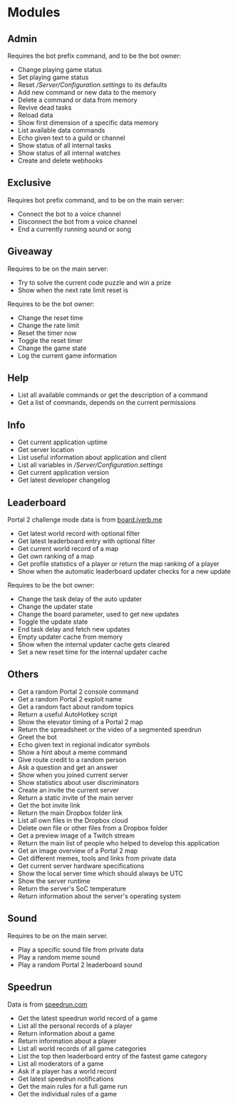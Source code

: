 ﻿# Modules

## Admin
Requires the bot prefix command, and to be the bot owner:
* Change playing game status
* Set playing game status
* Reset _/Server/Configuration.settings_ to its defaults
* Add new command or new data to the memory
* Delete a command or data from memory
* Revive dead tasks
* Reload data
* Show first dimension of a specific data memory
* List available data commands
* Echo given text to a guild or channel
* Show status of all internal tasks
* Show status of all internal watches
* Create and delete webhooks

## Exclusive
Requires bot prefix command, and to be on the main server:
* Connect the bot to a voice channel
* Disconnect the bot from a voice channel
* End a currently running sound or song

## Giveaway
Requires to be on the main server:
* Try to solve the current code puzzle and win a prize
* Show when the next rate limit reset is

Requires to be the bot owner:
* Change the reset time
* Change the rate limit
* Reset the timer now
* Toggle the reset timer
* Change the game state
* Log the current game information

## Help
* List all available commands or get the description of a command
* Get a list of commands, depends on the current permissions

## Info
* Get current application uptime
* Get server location
* List useful information about application and client
* List all variables in _/Server/Configuration.settings_
* Get current application version
* Get latest developer changelog

## Leaderboard
Portal 2 challenge mode data is from [board.iverb.me](https://board.iverb.me)
* Get latest world record with optional filter
* Get latest leaderboard entry with optional filter
* Get current world record of a map
* Get own ranking of a map
* Get profile statistics of a player or return the map ranking of a player
* Show when the automatic leaderboard updater checks for a new update

Requires to be the bot owner:
* Change the task delay of the auto updater
* Change the updater state
* Change the board parameter, used to get new updates
* Toggle the update state
* End task delay and fetch new updates
* Empty updater cache from memory
* Show when the internal updater cache gets cleared
* Set a new reset time for the internal updater cache

## Others
* Get a random Portal 2 console command
* Get a random Portal 2 exploit name
* Get a random fact about random topics
* Return a useful AutoHotkey script
* Show the elevator timing of a Portal 2 map
* Return the spreadsheet or the video of a segmented speedrun
* Greet the bot
* Echo given text in regional indicator symbols
* Show a hint about a meme command
* Give route credit to a random person
* Ask a question and get an answer
* Show when you joined current server
* Show statistics about user discriminators
* Create an invite the current server
* Return a static invite of the main server
* Get the bot invite link
* Return the main Dropbox folder link
* List all own files in the Dropbox cloud
* Delete own file or other files from a Dropbox folder
* Get a preview image of a Twitch stream
* Return the main list of people who helped to develop this application
* Get an image overview of a Portal 2 map
* Get different memes, tools and links from private data
* Get current server hardware specifications
* Show the local server time which should always be UTC
* Show the server runtime
* Return the server's SoC temperature
* Return information about the server's operating system

## Sound
Requires to be on the main server.
* Play a specific sound file from private data
* Play a random meme sound
* Play a random Portal 2 leaderboard sound

## Speedrun
Data is from [speedrun.com](https://speedrun.com)
* Get the latest speedrun world record of a game
* List all the personal records of a player
* Return information about a game
* Return information about a player
* List all world records of all game categories
* List the top then leaderboard entry of the fastest game category
* List all moderators of a game
* Ask if a player has a world record
* Get latest speedrun notifications
* Get the main rules for a full game run
* Get the individual rules of a game